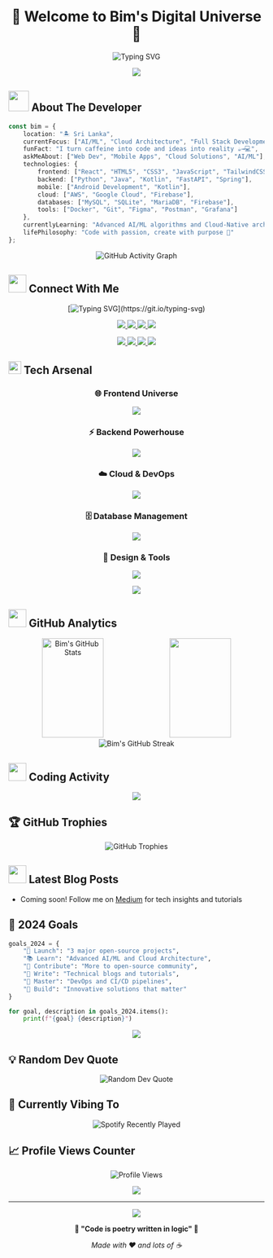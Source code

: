 # <div align="center">💫 Welcome to Bim's Digital Universe 💫</div>

<div align="center">
  
![Typing SVG](https://readme-typing-svg.herokuapp.com?font=Fira+Code&size=30&duration=3000&pause=1000&color=00D9FF&center=true&vCenter=true&multiline=true&width=600&height=100&lines=Full+Stack+Developer;AI+%26+ML+Enthusiast;Cloud+Solutions+Architect;Creative+Problem+Solver)

</div>

<div align="center">
  <img src="https://capsule-render.vercel.app/api?type=waving&color=gradient&customColorList=6,11,20&height=180&section=header&text=Bimsara%20Madurapperuma&fontSize=42&fontColor=fff&animation=twinkling&fontAlignY=32"/>
</div>

## <img src="https://media.giphy.com/media/WUlplcMpOCEmTGBtBW/giphy.gif" width="40"> **About The Developer**

```typescript
const bim = {
    location: "🏝️ Sri Lanka",
    currentFocus: ["AI/ML", "Cloud Architecture", "Full Stack Development"],
    funFact: "I turn caffeine into code and ideas into reality ☕→💻",
    askMeAbout: ["Web Dev", "Mobile Apps", "Cloud Solutions", "AI/ML"],
    technologies: {
        frontend: ["React", "HTML5", "CSS3", "JavaScript", "TailwindCSS"],
        backend: ["Python", "Java", "Kotlin", "FastAPI", "Spring"],
        mobile: ["Android Development", "Kotlin"],
        cloud: ["AWS", "Google Cloud", "Firebase"],
        databases: ["MySQL", "SQLite", "MariaDB", "Firebase"],
        tools: ["Docker", "Git", "Figma", "Postman", "Grafana"]
    },
    currentlyLearning: "Advanced AI/ML algorithms and Cloud-Native architectures",
    lifePhilosophy: "Code with passion, create with purpose 🚀"
};
```

<div align="center">
  <img src="https://github-readme-activity-graph.vercel.app/graph?username=yashbim&custom_title=Bim's%20Contribution%20Graph&bg_color=0D1117&color=7c3aed&line=00d2d3&point=7c3aed&area_color=FFFFFF&title_color=FFFFFF&area=true" alt="GitHub Activity Graph">
</div>

## <img src="https://media.giphy.com/media/iY8CRBdQXODJSCERIr/giphy.gif" width="35"> **Connect With Me**

<div align="center">

[![Typing SVG](https://readme-typing-svg.herokuapp.com?font=Fira+Code&pause=1000&color=F75C7E&center=true&width=435&lines=Let's+connect+and+build+something+amazing!)](https://git.io/typing-svg)

<p align="center">
  <a href="https://linkedin.com/in/bimsara-madurapperuma-ab6a53232">
    <img src="https://img.shields.io/badge/LinkedIn-0077B5?style=for-the-badge&logo=linkedin&logoColor=white&animation=pulse"/>
  </a>
  <a href="https://facebook.com/bimsara.madurapperuma">
    <img src="https://img.shields.io/badge/Facebook-1877F2?style=for-the-badge&logo=facebook&logoColor=white"/>
  </a>
  <a href="https://instagram.com/bimsara_m">
    <img src="https://img.shields.io/badge/Instagram-E4405F?style=for-the-badge&logo=instagram&logoColor=white"/>
  </a>
  <a href="https://x.com/Bimsara_M">
    <img src="https://img.shields.io/badge/Twitter-1DA1F2?style=for-the-badge&logo=twitter&logoColor=white"/>
  </a>
</p>

<p align="center">
  <a href="https://medium.com/@ybimsara03">
    <img src="https://img.shields.io/badge/Medium-12100E?style=for-the-badge&logo=medium&logoColor=white"/>
  </a>
  <a href="https://stackoverflow.com/users/18805228">
    <img src="https://img.shields.io/badge/Stack%20Overflow-FE7A16?style=for-the-badge&logo=stack-overflow&logoColor=white"/>
  </a>
  <a href="https://youtube.com/@bimsaram970">
    <img src="https://img.shields.io/badge/YouTube-FF0000?style=for-the-badge&logo=youtube&logoColor=white"/>
  </a>
  <a href="mailto:ybimsara03@gmail.com">
    <img src="https://img.shields.io/badge/Email-D14836?style=for-the-badge&logo=gmail&logoColor=white"/>
  </a>
</p>

</div>

## <img src="https://media.giphy.com/media/QssGEmpkyEOhBCb7e1/giphy.gif" width="25"> **Tech Arsenal**

<div align="center">

### 🌐 Frontend Universe
<p>
  <img src="https://skillicons.dev/icons?i=html,css,js,react,tailwind,vite&theme=dark" />
</p>

### ⚡ Backend Powerhouse  
<p>
  <img src="https://skillicons.dev/icons?i=python,java,kotlin,spring,fastapi&theme=dark" />
</p>

### ☁️ Cloud & DevOps
<p>
  <img src="https://skillicons.dev/icons?i=aws,gcp,firebase,docker,git,github,gitlab&theme=dark" />
</p>

### 🗄️ Database Management
<p>
  <img src="https://skillicons.dev/icons?i=mysql,sqlite,firebase&theme=dark" />
</p>

### 🎨 Design & Tools
<p>
  <img src="https://skillicons.dev/icons?i=figma,photoshop,premiere,postman&theme=dark" />
</p>

</div>

<div align="center">
  <img src="https://capsule-render.vercel.app/api?type=rect&color=gradient&customColorList=12,20,6&height=2"/>
</div>

## <img src="https://media.giphy.com/media/W5eoZHPpUx9sapR0eu/giphy.gif" width="35"> **GitHub Analytics**

<div align="center">
  <img width="49%" height="195px" src="https://github-readme-stats.vercel.app/api?username=yashbim&show_icons=true&count_private=true&hide_border=true&title_color=00d9ff&icon_color=00d9ff&text_color=c9d1d9&bg_color=0d1117" alt="Bim's GitHub Stats" /> 
  <img width="49%" height="195px" src="https://github-readme-stats.vercel.app/api/top-langs/?username=yashbim&layout=compact&hide_border=true&title_color=00d9ff&text_color=00d9ff&bg_color=0d1117" />
</div>

<div align="center">
  <img src="https://nirzak-streak-stats.vercel.app/?user=yashbim&theme=radical&hide_border=true&stroke=0000&background=0D1117&ring=00d9ff&fire=00d9ff&currStreakLabel=00d9ff" alt="Bim's GitHub Streak"/>
</div>

## <img src="https://media.giphy.com/media/LnQjpWaON8nhr21vNW/giphy.gif" width="35"> **Coding Activity**

<div align="center">
  <img src="https://github-readme-stats.vercel.app/api/wakatime?username=yashbim&show_icons=true&hide_border=true&title_color=00d9ff&text_color=00d9ff&bg_color=0d1117&custom_title=This%20Week%20I%20Spent%20My%20Time%20On" />
</div>

## 🏆 **GitHub Trophies**

<div align="center">
  <img src="https://github-profile-trophy.vercel.app/?username=yashbim&theme=radical&no-frame=true&no-bg=true&row=1&column=7" alt="GitHub Trophies"/>
</div>

## <img src="https://media.giphy.com/media/j2pOGeGYKe2xCCKwfi/giphy.gif" width="35"> **Latest Blog Posts**

<!-- BLOG-POST-LIST:START -->
- Coming soon! Follow me on [Medium](https://medium.com/@ybimsara03) for tech insights and tutorials
<!-- BLOG-POST-LIST:END -->

## 🎯 **2024 Goals**

```python
goals_2024 = {
    "🚀 Launch": "3 major open-source projects",
    "📚 Learn": "Advanced AI/ML and Cloud Architecture",
    "🤝 Contribute": "More to open-source community",
    "📝 Write": "Technical blogs and tutorials",
    "🎯 Master": "DevOps and CI/CD pipelines",
    "🌟 Build": "Innovative solutions that matter"
}

for goal, description in goals_2024.items():
    print(f"{goal} {description}")
```

<div align="center">
  <img src="https://capsule-render.vercel.app/api?type=rect&color=gradient&customColorList=12,20,6&height=2"/>
</div>

## 💡 **Random Dev Quote**

<div align="center">
  <img src="https://quotes-github-readme.vercel.app/api?type=horizontal&theme=radical" alt="Random Dev Quote"/>
</div>

## 🎵 **Currently Vibing To**

<div align="center">
  <img src="https://spotify-recently-played-readme.vercel.app/api?user=31k5kp6dl6l4q4he4mz36qiw5pem&count=1&unique=true" alt="Spotify Recently Played" />
</div>

## 📈 **Profile Views Counter**

<div align="center">
  
  ![Profile Views](https://komarev.com/ghpvc/?username=yashbim&style=for-the-badge&color=brightgreen)
  
  <img src="https://visitcount.itsvg.in/api?id=yashbim&label=Profile%20Views&color=12&icon=6&pretty=true" />
  
</div>

---

<div align="center">
  <img src="https://capsule-render.vercel.app/api?type=waving&color=gradient&customColorList=6,11,20&height=100&section=footer&animation=twinkling"/>
</div>

<div align="center">
  
**💫 "Code is poetry written in logic" 💫**

*Made with ❤️ and lots of ☕*

</div>
